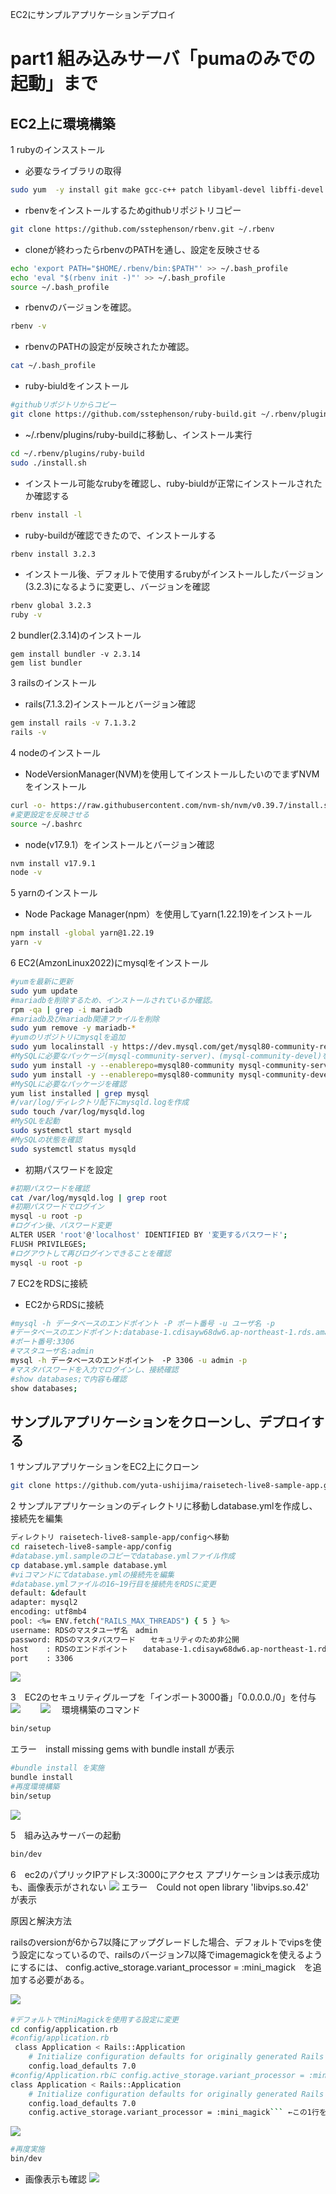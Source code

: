 EC2にサンプルアプリケーションデプロイ 
# part1 組み込みサーバ「pumaのみでの起動」まで
## EC2上に環境構築
1 rubyのインスストール
- 必要なライブラリの取得
```sh
sudo yum  -y install git make gcc-c++ patch libyaml-devel libffi-devel libicu-devel zlib-devel readline-devel libxml2-devel libxslt-devel ImageMagick ImageMagick-devel openssl-devel libcurl libcurl-devel curl
```
- rbenvをインストールするためgithubリポジトリコピー
```sh
git clone https://github.com/sstephenson/rbenv.git ~/.rbenv
```
- cloneが終わったらrbenvのPATHを通し、設定を反映させる
```sh
echo 'export PATH="$HOME/.rbenv/bin:$PATH"' >> ~/.bash_profile
echo 'eval "$(rbenv init -)"' >> ~/.bash_profile　
source ~/.bash_profile
```
- rbenvのバージョンを確認。
```sh
rbenv -v
```
- rbenvのPATHの設定が反映されたか確認。
```sh
cat ~/.bash_profile
```
- ruby-biuldをインストール
```sh
#githubリポジトリからコピー
git clone https://github.com/sstephenson/ruby-build.git ~/.rbenv/plugins/ruby-build
```
- ~/.rbenv/plugins/ruby-buildに移動し、インストール実行
```sh
cd ~/.rbenv/plugins/ruby-build
sudo ./install.sh
```
- インストール可能なrubyを確認し、ruby-biuldが正常にインストールされたか確認する
```sh
rbenv install -l
```
- ruby-buildが確認できたので、インストールする
```sh
rbenv install 3.2.3
```
- インストール後、デフォルトで使用するrubyがインストールしたバージョン(3.2.3)になるように変更し、バージョンを確認
```sh
rbenv global 3.2.3
ruby -v
```
2 bundler(2.3.14)のインストール
```
gem install bundler -v 2.3.14
gem list bundler
```
3 railsのインストール
- rails(7.1.3.2)インストールとバージョン確認
```sh
gem install rails -v 7.1.3.2
rails -v
```
4 nodeのインストール
- NodeVersionManager(NVM)を使用してインストールしたいのでまずNVMをインストール
```sh
curl -o- https://raw.githubusercontent.com/nvm-sh/nvm/v0.39.7/install.sh | bash
#変更設定を反映させる
source ~/.bashrc
```
- node(v17.9.1）をインストールとバージョン確認
```sh
nvm install v17.9.1
node -v
```
5 yarnのインストール
- Node Package Manager(npm）を使用してyarn(1.22.19)をインストール
```sh
npm install -global yarn@1.22.19
yarn -v
```
6 EC2(AmzonLinux2022)にmysqlをインストール
```sh
#yumを最新に更新
sudo yum update
#mariadbを削除するため、インストールされているか確認。
rpm -qa | grep -i mariadb
#mariadb及びmariadb関連ファイルを削除
sudo yum remove -y mariadb-*
#yumのリポジトリにmysqlを追加
sudo yum localinstall -y https://dev.mysql.com/get/mysql80-community-release-el7-11.noarch.rpm
#MySQLに必要なパッケージ(mysql-community-server)、(mysql-community-devel)をインストール
sudo yum install -y --enablerepo=mysql80-community mysql-community-server
sudo yum install -y --enablerepo=mysql80-community mysql-community-devel
#MySQLに必要なパッケージを確認
yum list installed | grep mysql
#/var/log/ディレクトリ配下にmysqld.logを作成
sudo touch /var/log/mysqld.log
#MySQLを起動
sudo systemctl start mysqld
#MySQLの状態を確認
sudo systemctl status mysqld
```
- 初期パスワードを設定
```sh
#初期パスワードを確認
cat /var/log/mysqld.log | grep root
#初期パスワードでログイン
mysql -u root -p
#ログイン後、パスワード変更
ALTER USER 'root'@'localhost' IDENTIFIED BY '変更するパスワード';
FLUSH PRIVILEGES;
#ログアウトして再びログインできることを確認
mysql -u root -p
```
7 EC2をRDSに接続
- EC2からRDSに接続
```sh
#mysql -h データベースのエンドポイント -P ポート番号 -u ユーザ名 -p  
#データベースのエンドポイント:database-1.cdisayw68dw6.ap-northeast-1.rds.amazonaws.com
#ポート番号:3306
#マスタユーザ名:admin
mysql -h データベースのエンドポイント　-P 3306 -u admin -p
#マスタパスワードを入力でログインし、接続確認
#show databases;で内容も確認
show databases;
```
## サンプルアプリケーションをクローンし、デプロイする
1 サンプルアプリケーションをEC2上にクローン
```sh
git clone https://github.com/yuta-ushijima/raisetech-live8-sample-app.git
```
2 サンプルアプリケーションのディレクトリに移動しdatabase.ymlを作成し、接続先を編集
```sh
ディレクトリ raisetech-live8-sample-app/configへ移動
cd raisetech-live8-sample-app/config
#database.yml.sampleのコピーでdatabase.ymlファイル作成
cp database.yml.sample database.yml
#viコマンドにてdatabase.ymlの接続先を編集
#database.ymlファイルの16~19行目を接続先をRDSに変更
default: &default
adapter: mysql2
encoding: utf8mb4
pool: <%= ENV.fetch("RAILS_MAX_THREADS") { 5 } %>
username: RDSのマスタユーザ名　admin
password: RDSのマスタパスワード　　セキュリティのため非公開
host    : RDSのエンドポイント　　database-1.cdisayw68dw6.ap-northeast-1.rds.amazonaws.com
port    : 3306
```
![](../images/mysql-yml-1.png)

3　EC2のセキュリティグループを「インポート3000番」「0.0.0.0./0」を付与
![](../images/securitygloup1.png)　　
![](../images/security-group2.png)　
環境構築のコマンド
```sh
bin/setup
```
エラー　install missing gems with bundle install が表示
```sh
#bundle install を実施
bundle install
#再度環境構築
bin/setup
```
![](../images/bin-setup.png)

5　組み込みサーバーの起動
```sh
bin/dev
```
6　ec2のパプリックIPアドレス:3000にアクセス
アプリケーションは表示成功も、画像表示がされない
![](../images/puma-app-start.png)
エラー　Could not open library 'libvips.so.42'　が表示

原因と解決方法

railsのversionが6から7以降にアップグレードした場合、デフォルトでvipsを使う設定になっているので、railsのバージョン7以降でimagemagickを使えるようにするには、
config.active_storage.variant_processor = :mini_magick　を追加する必要がある。

![](../images/libvips.so.42.png)　
```sh
#デフォルトでMiniMagickを使用する設定に変更
cd config/application.rb
#config/application.rb
 class Application < Rails::Application
    # Initialize configuration defaults for originally generated Rails version.
    config.load_defaults 7.0   
#config/Application.rbに config.active_storage.variant_processor = :mini_magick を追加
class Application < Rails::Application
    # Initialize configuration defaults for originally generated Rails version.
    config.load_defaults 7.0    
    config.active_storage.variant_processor = :mini_magick``` ←この1行を追加
```
![](../images/application.app.png)
```sh
#再度実施
bin/dev
```
- 画像表示も確認
![](../images/puma-app-restart.png)
